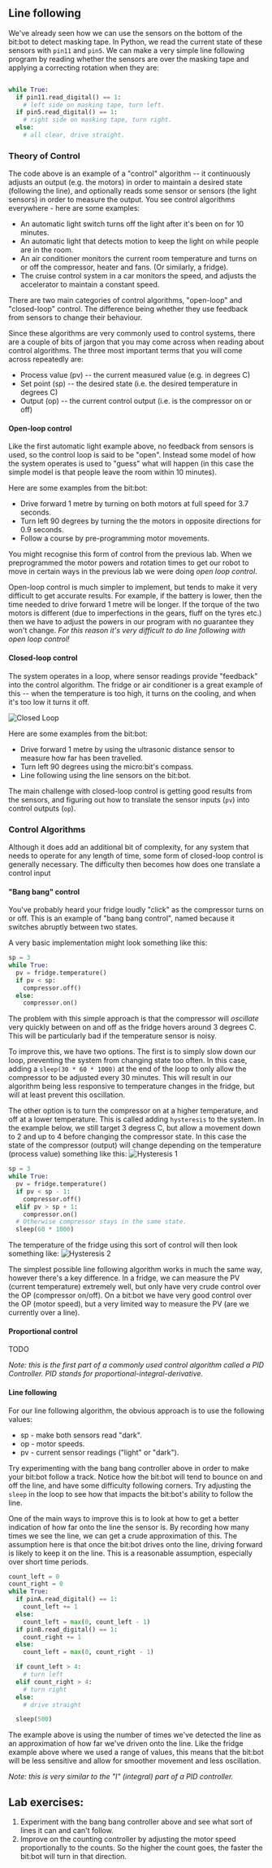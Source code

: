 ## Line following

We've already seen how we can use the sensors on the bottom of the bit:bot to detect masking tape. In Python, we read the current state of these sensors with `pin11` and `pin5`. We can make a very simple line following program by reading whether the sensors are over the masking tape and applying a correcting rotation when they are:

```python

while True:
  if pin11.read_digital() == 1:
    # left side on masking tape, turn left.
  if pin5.read_digital() == 1:
    # right side on masking tape, turn right.
  else:
    # all clear, drive straight.
```

### Theory of Control

The code above is an example of a "control" algorithm -- it continuously adjusts an output (e.g. the motors) in order to maintain a desired state (following the line), and optionally reads some sensor or sensors (the light sensors) in order to measure the output. You see control algorithms everywhere - here are some examples:

 * An automatic light switch turns off the light after it's been on for 10 minutes.
 * An automatic light that detects motion to keep the light on while people are in the room.
 * An air conditioner monitors the current room temperature and turns on or off the compressor, heater and fans. (Or similarly, a fridge).
 * The cruise control system in a car monitors the speed, and adjusts the accelerator to maintain a constant speed.

There are two main categories of control algorithms, "open-loop" and "closed-loop" control. The difference being whether they use feedback from sensors to change their behaviour.

Since these algorithms are very commonly used to control systems, there are a couple of bits of jargon that you may come across when reading about control algorithms. The three most important terms that you will come across repeatedly are:
* Process value (pv) -- the current measured value (e.g. in degrees C)
* Set point (sp) -- the desired state (i.e. the desired temperature in degrees C)
* Output (op) -- the current control output (i.e. is the compressor on or off)

#### Open-loop control

Like the first automatic light example above, no feedback from sensors is used, so the control loop is said to be "open". Instead some model of how the system operates is used to "guess" what will happen (in this case the simple model is that people leave the room within 10 minutes).

Here are some examples from the bit:bot:
* Drive forward 1 metre by turning on both motors at full speed for 3.7 seconds.
* Turn left 90 degrees by turning the the motors in opposite directions for 0.9 seconds.
* Follow a course by pre-programming motor movements.

You might recognise this form of control from the previous lab. When we preprogrammed the motor powers and rotation times to get our robot to move in certain ways in the previous lab we were doing *open loop control*.

Open-loop control is much simpler to implement, but tends to make it very difficult to get accurate results. For example, if the battery is lower, then the time needed to drive forward 1 metre will be longer. If the torque of the two motors is different (due to imperfections in the gears, fluff on the tyres etc.) then we have to adjust the powers in our program with no guarantee they won't change. *For this reason it's very difficult to do line following with open loop control!*

#### Closed-loop control

The system operates in a loop, where sensor readings provide "feedback" into the control algorithm. The fridge or air conditioner is a great example of this -- when the temperature is too high, it turns on the cooling, and when it's too low it turns it off.

![Closed Loop](images/closed-loop.png)

Here are some examples from the bit:bot:
* Drive forward 1 metre by using the ultrasonic distance sensor to measure how far has been travelled.
* Turn left 90 degrees using the micro:bit's compass.
* Line following using the line sensors on the bit:bot.

The main challenge with closed-loop control is getting good results from the sensors, and figuring out how to translate the sensor inputs (`pv`) into control outputs (`op`). 

[comment]: # (TODO: Move the below definitions somewhere else, as this does not flow)
[comment]: # ( * accuracy: does the sensor reflect the true value of what it's measuring)
[comment]: # ( * precision: how noisy is the sensor)

### Control Algorithms

Although it does add an additional bit of complexity, for any system that needs to operate for any length of time, some form of closed-loop control is generally necessary. The difficulty then becomes how does one translate a control input 

#### "Bang bang" control

You've probably heard your fridge loudly "click" as the compressor turns on or off. This is an example of "bang bang control", named because it switches abruptly between two states.

A very basic implementation might look something like this:

```python
sp = 3
while True:
  pv = fridge.temperature()
  if pv < sp:
    compressor.off()
  else:
    compressor.on()
```

The problem with this simple approach is that the compressor will *oscillate* very quickly between on and off as the fridge hovers around 3 degrees C. This will be particularly bad if the temperature sensor is noisy.

To improve this, we have two options. The first is to simply slow down our loop, preventing the system from changing state too often. In this case, adding a `sleep(30 * 60 * 1000)` at the end of the loop to only allow the compressor to be adjusted every 30 minutes. This will result in our algorithm being less responsive to temperature changes in the fridge, but will at least prevent this oscillation.

The other option is to turn the compressor on at a higher temperature, and off at a lower temperature. This is called adding `hysteresis` to the system. In the example below, we still target 3 degress C, but allow a movement down to 2 and up to 4 before changing the compressor state. In this case the state of the compressor (output) will change depending on the temperature (process value) something like this:
![Hysteresis 1](images/Hysteresis1.png)

```python
sp = 3
while True:
  pv = fridge.temperature()
  if pv < sp - 1:
    compressor.off()
  elif pv > sp + 1:
    compressor.on()
  # Otherwise compressor stays in the same state.
  sleep(60 * 1000)
```

The temperature of the fridge using this sort of control will then look something like:
![Hysteresis 2](images/Hysteresis2.png)

The simplest possible line following algorithm works in much the same way, however there's a key difference. In a fridge, we can measure the PV (current temperature) extremely well, but only have very crude control over the OP (compressor on/off). On a bit:bot we have very good control over the OP (motor speed), but a very limited way to measure the PV (are we currently over a line).

[comment]: # (*Note*: Some modern fridges have a VFD variable frequency drive compressor that allows much finer control over the compressor power. This lets you use a much more efficient control algorithm, resulting in a quieter and more energy efficient fridge.* Commented out as simething of interest, but not particularly instructive at this point...)

#### Proportional control

TODO

*Note: this is the first part of a commonly used control algorithm called a PID Controller. PID stands for proportional-integral-derivative.*

#### Line following

For our line following algorithm, the obvious approach is to use the following values:
 * sp - make both sensors read "dark".
 * op - motor speeds.
 * pv - current sensor readings ("light" or "dark").

Try experimenting with the bang bang controller above in order to make your bit:bot follow a track. Notice how the bit:bot will tend to bounce on and off the line, and have some difficulty following corners. Try adjusting the `sleep` in the loop to see how that impacts the bit:bot's ability to follow the line.

One of the main ways to improve this is to look at how to get a better indication of how far onto the line the sensor is. By recording how many times we see the line, we can get a crude approximation of this. The assumption here is that once the bit:bot drives onto the line, driving forward is likely to keep it on the line. This is a reasonable assumption, especially over short time periods.

```python
count_left = 0
count_right = 0
while True:
  if pinA.read_digital() == 1:
    count_left += 1
  else:
    count_left = max(0, count_left - 1)
  if pinB.read_digital() == 1:
    count_right += 1
  else:
    count_left = max(0, count_right - 1)

  if count_left > 4:
    # turn left
  elif count_right > 4:
    # turn right
  else:
    # drive straight

  sleep(500)
```

The example above is using the number of times we've detected the line as an approximation of how far we've driven onto the line. Like the fridge example above where we used a range of values, this means that the bit:bot will be less sensitive and allow for smoother movement and less oscillation.

*Note: this is very similar to the "I" (integral) part of a PID controller.*

## Lab exercises:

1. Experiment with the bang bang controller above and see what sort of lines it can and can't follow.
2. Improve on the counting controller by adjusting the motor speed proportionally to the counts. So the higher the count goes, the faster the bit:bot will turn in that direction.
